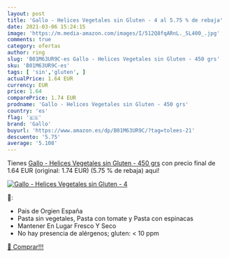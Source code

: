 ```yaml
---
layout: post
title: 'Gallo - Helices Vegetales sin Gluten - 4 al 5.75 % de rebaja'
date: 2021-03-06 15:24:15
image: 'https://m.media-amazon.com/images/I/512Q8fqARnL._SL400_.jpg'
comments: true
category: ofertas
author: ring
slug: 'B01M63UR9C-es Gallo - Helices Vegetales sin Gluten - 450 grs'
sku: 'B01M63UR9C-es'
tags: [ 'sin','gluten', ]
actualPrice: 1.64 EUR
currency: EUR
price: 1.64
comparePrice: 1.74 EUR
prodname: 'Gallo - Helices Vegetales sin Gluten - 450 grs'
country: 'es'
flag: '🇪🇸'
brand: 'Gallo'
buyurl: 'https://www.amazon.es/dp/B01M63UR9C/?tag=tolees-21'
descuento: '5.75'
average: '5.108'
---
```


Tienes [Gallo - Helices Vegetales sin Gluten - 450 grs](https://www.amazon.es/dp/B01M63UR9C/?tag=tolees-21) con precio final de  1.64 EUR (original: 1.74 EUR) (5.75 %  de rebaja) aqui!

[![Gallo - Helices Vegetales sin Gluten - 4](https://m.media-amazon.com/images/I/512Q8fqARnL._SL400_.jpg)](https://www.amazon.es/dp/B01M63UR9C/?tag=tolees-21)

🔎:

- Pais de Orgien España
- Pasta sin vegetales, Pasta con tomate y Pasta con espinacas
- Mantener En Lugar Fresco Y Seco
- No hay presencia de alérgenos; gluten: < 10 ppm

[🛒 Comprar!!!](https://www.amazon.es/dp/B01M63UR9C/?tag=tolees-21)
